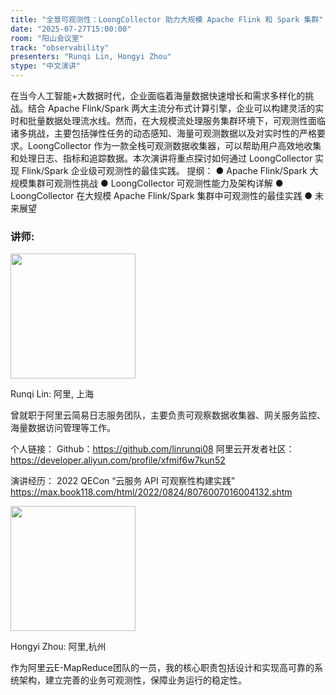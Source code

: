 ```yaml
---
title: "全景可观测性：LoongCollector 助力大规模 Apache Flink 和 Spark 集群"
date: "2025-07-27T15:00:00"
room: "阳山会议室"
track: "observability"
presenters: "Runqi Lin, Hongyi Zhou"
stype: "中文演讲"
---
```


在当今人工智能+大数据时代，企业面临着海量数据快速增长和需求多样化的挑战。结合 Apache Flink/Spark 两大主流分布式计算引擎，企业可以构建灵活的实时和批量数据处理流水线。然而，在大规模流处理服务集群环境下，可观测性面临诸多挑战，主要包括弹性任务的动态感知、海量可观测数据以及对实时性的严格要求。LoongCollector 作为一款全栈可观测数据收集器，可以帮助用户高效地收集和处理日志、指标和追踪数据。本次演讲将重点探讨如何通过 LoongCollector 实现 Flink/Spark 企业级可观测性的最佳实践。
提纲：
● Apache Flink/Spark 大规模集群可观测性挑战
● LoongCollector 可观测性能力及架构详解
● LoongCollector 在大规模 Apache Flink/Spark 集群中可观测性的最佳实践
● 未来展望

### 讲师:

<img src="https://sessionize.com/image/56ef-400o400o1-XytGZCfxa3CMsDEHvoHNHJ.JPG" width="200" /><br/>

Runqi Lin: 阿里, 上海

曾就职于阿里云简易日志服务团队，主要负责可观察数据收集器、网关服务监控、海量数据访问管理等工作。

个人链接：
Github：https://github.com/linrunqi08
阿里云开发者社区：https://developer.aliyun.com/profile/xfmif6w7kun52

演讲经历：
2022 QECon “云服务 API 可观察性构建实践” https://max.book118.com/html/2022/0824/8076007016004132.shtm

<img src="https://sessionize.com/image/5271-400o400o1-9nHB2BX82b2yKXrUs9Hbnm.jpg" width="200" /><br/>

Hongyi Zhou: 阿里,杭州

作为阿里云E-MapReduce团队的一员，我的核心职责包括设计和实现高可靠的系统架构，建立完善的业务可观测性，保障业务运行的稳定性。